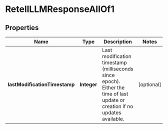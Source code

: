 

# RetellLLMResponseAllOf1


## Properties

| Name | Type | Description | Notes |
|------------ | ------------- | ------------- | -------------|
|**lastModificationTimestamp** | **Integer** | Last modification timestamp (milliseconds since epoch). Either the time of last update or creation if no updates available. |  [optional] |



